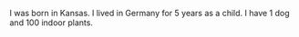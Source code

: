 I was born in Kansas.
I lived in Germany for 5 years as a child.
I have 1 dog and 100 indoor plants.
